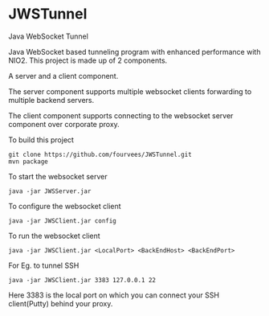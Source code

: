 # JWSTunnel
Java WebSocket Tunnel

Java WebSocket based tunneling program with enhanced performance with NIO2. This project is made up of 2 components.

A server and a client component.

The server component supports multiple websocket clients forwarding to multiple backend servers.

The client component supports connecting to the websocket server component over corporate proxy.

To build this project 

	git clone https://github.com/fourvees/JWSTunnel.git 
	mvn package

To start the websocket server  

	java -jar JWSServer.jar

To configure the websocket client

	java -jar JWSClient.jar config

To run the websocket client

	java -jar JWSClient.jar <LocalPort> <BackEndHost> <BackEndPort>

For Eg. to tunnel SSH

	java -jar JWSClient.jar 3383 127.0.0.1 22

Here 3383 is the local port on which you can connect your SSH client(Putty) behind your proxy.


	
